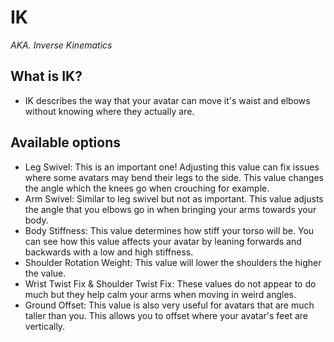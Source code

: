 
# IK
*AKA. Inverse Kinematics*

## What is IK?

- IK describes the way that your avatar can move it's waist and elbows without knowing where they actually are.

## Available options

-  Leg Swivel: This is an important one! Adjusting this value can fix issues where some avatars may bend their legs to the side. This value changes the angle which the knees go when crouching for example.
- Arm Swivel: Similar to leg swivel but not as important. This value adjusts the angle that you elbows go in when bringing your arms towards your body.
- Body Stiffness: This value determines how stiff your torso will be. You can see how this value affects your avatar by leaning forwards and backwards with a low and high stiffness.
- Shoulder Rotation Weight: This value will lower the shoulders the higher the value.
- Wrist Twist Fix & Shoulder Twist Fix: These values do not appear to do much but they help calm your arms when moving in weird angles.
- Ground Offset: This value is also very useful for avatars that are much taller than you. This allows you to offset where your avatar's feet are vertically.